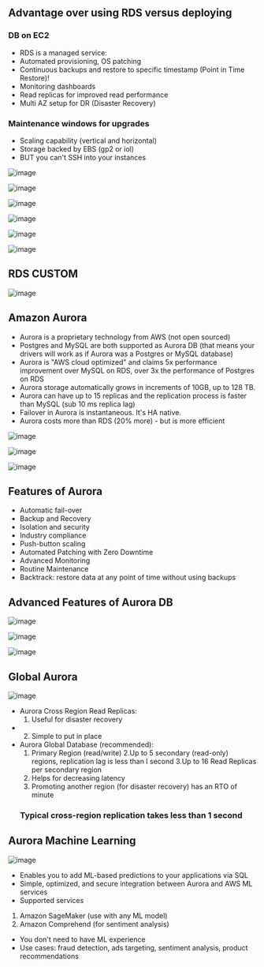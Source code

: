 Advantage over using RDS versus deploying
--
### DB on EC2
- RDS is a managed service:
- Automated provisioning, OS patching
- Continuous backups and restore to specific timestamp (Point in Time Restore)!
- Monitoring dashboards
- Read replicas for improved read performance
- Multi AZ setup for DR (Disaster Recovery)
### Maintenance windows for upgrades
- Scaling capability (vertical and horizontal)
- Storage backed by EBS (gp2 or iol)
- BUT you can't SSH into your instances

![image](https://github.com/pavankumar0077/aws-sol-architect/assets/40380941/0e52db57-25e2-4026-a52b-243187483aca)

![image](https://github.com/pavankumar0077/aws-sol-architect/assets/40380941/0a265c83-3372-4cff-a143-f43239c8658f)

![image](https://github.com/pavankumar0077/aws-sol-architect/assets/40380941/a7e90ecb-f7a9-437d-888c-7779c60e0691)

![image](https://github.com/pavankumar0077/aws-sol-architect/assets/40380941/136e8ccf-ed7e-4b1b-a675-71863dbba5f8)

![image](https://github.com/pavankumar0077/aws-sol-architect/assets/40380941/b1404152-390f-4e3c-b589-d5d88495344c)

![image](https://github.com/pavankumar0077/aws-sol-architect/assets/40380941/f0e6cc67-1ea8-427c-87e0-7828c8e164e0)

RDS CUSTOM
--
![image](https://github.com/pavankumar0077/aws-sol-architect/assets/40380941/bfd7712f-e137-4ba4-8bcb-d65a16ced925)

Amazon Aurora
--
- Aurora is a proprietary technology from AWS (not open sourced)
- Postgres and MySQL are both supported as Aurora DB (that means your
drivers will work as if Aurora was a Postgres or MySQL database)
- Aurora is "AWS cloud optimized" and claims 5x performance improvement
over MySQL on RDS, over 3x the performance of Postgres on RDS
- Aurora storage automatically grows in increments of 10GB, up to 128 TB.
- Aurora can have up to 15 replicas and the replication process is faster than
MySQL (sub 10 ms replica lag)
- Failover in Aurora is instantaneous. It's HA native.
- Aurora costs more than RDS (20% more) - but is more efficient

![image](https://github.com/pavankumar0077/aws-sol-architect/assets/40380941/b5b51ade-42c7-401a-ad48-12e8349f0b77)

![image](https://github.com/pavankumar0077/aws-sol-architect/assets/40380941/73872ae8-9b1d-4b5f-85c2-441531758521)

![image](https://github.com/pavankumar0077/aws-sol-architect/assets/40380941/3a243b9d-a06e-496c-b8aa-e5639bff3f3f)

Features of Aurora
--
- Automatic fail-over
- Backup and Recovery
- Isolation and security
- Industry compliance
- Push-button scaling
- Automated Patching with Zero Downtime
- Advanced Monitoring
- Routine Maintenance
- Backtrack: restore data at any point of time without using backups

Advanced Features of Aurora DB
--
![image](https://github.com/pavankumar0077/aws-sol-architect/assets/40380941/18eae6f5-018d-4cb1-9ae0-a6d3d37976ea)

![image](https://github.com/pavankumar0077/aws-sol-architect/assets/40380941/32321ba8-ee53-4463-b941-e3367cf6fb3e)

![image](https://github.com/pavankumar0077/aws-sol-architect/assets/40380941/6d5f1272-9b14-4cf1-8d94-c8374dc24dee)

Global Aurora
--
![image](https://github.com/pavankumar0077/aws-sol-architect/assets/40380941/b6121e69-6f6c-4da7-8a26-2a7d2bc52b34)
- Aurora Cross Region Read Replicas:
  1. Useful for disaster recovery
- 2. Simple to put in place
- Aurora Global Database (recommended):
  1. Primary Region (read/write)
  2.Up to 5 secondary (read-only) regions, replication lag is less than I second
  3.Up to 16 Read Replicas per secondary region
  4. Helps for decreasing latency
  5. Promoting another region (for disaster recovery) has an RTO of minute
  ### **Typical cross-region replication takes less than 1 second**

 Aurora Machine Learning
 --
 ![image](https://github.com/pavankumar0077/aws-sol-architect/assets/40380941/e9a3a042-b0c9-4a2f-9713-643227618006)
 
- Enables you to add ML-based predictions to
your applications via SQL
- Simple, optimized, and secure integration
between Aurora and AWS ML services
- Supported services
1. Amazon SageMaker (use with any ML model)
2. Amazon Comprehend (for sentiment analysis)
- You don't need to have ML experience
- Use cases: fraud detection, ads targeting,
sentiment analysis, product recommendations


  
